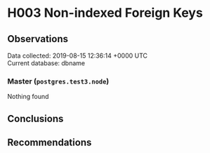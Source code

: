 # H003 Non-indexed Foreign Keys #

## Observations ##
Data collected: 2019-08-15 12:36:14 +0000 UTC  
Current database: dbname  


### Master (`postgres.test3.node`) ###



Nothing found



## Conclusions ##


## Recommendations ##

